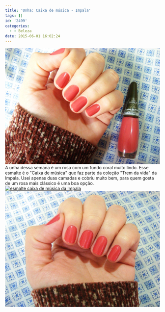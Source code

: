 ```yaml
---
title: 'Unha: Caixa de música - Impala'
tags: []
id: '2499'
categories:
  - - Beleza
date: 2015-06-01 16:02:24
---
```


[![esmalte: Caixa de música - Impala](/wp-content/uploads/2015/05/DSC03781-1024x768.jpg)](/wp-content/uploads/2015/05/DSC03781.jpg) A unha dessa semana é um rosa com um fundo coral muito lindo. Esse esmalte é o "Caixa de música" que faz parte da coleção "Trem da vida" da Impala. Usei apenas duas camadas e cobriu muito bem, para quem gosta de um rosa mais clássico é uma boa opção. [![esmalte caixa de música da Impala](/wp-content/uploads/2015/05/esmalte-caixa-de-música-da-Impala-1024x768.jpg)](/wp-content/uploads/2015/05/esmalte-caixa-de-música-da-Impala.jpg) [![esmalte rosa com fundo coral](/wp-content/uploads/2015/05/DSC03777-1024x768.jpg)](/wp-content/uploads/2015/05/DSC03777.jpg)
